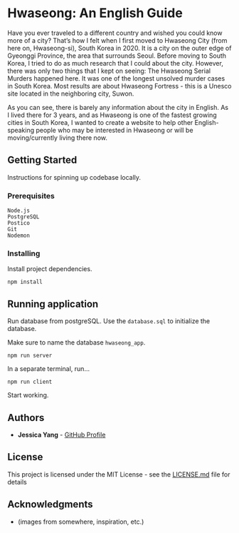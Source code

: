 # Hwaseong: An English Guide

Have you ever traveled to a different country and wished you could know more of a city? That’s how I felt when I first moved to Hwaseong City (from here on, Hwaseong-si), South Korea in 2020. It is a city on the outer edge of Gyeonggi Province, the area that surrounds Seoul. Before moving to South Korea, I tried to do as much research that I could about the city. However, there was only two things that I kept on seeing:
The Hwaseong Serial Murders happened here. It was one of the longest unsolved murder cases in South Korea.
Most results are about Hwaseong Fortress - this is a Unesco site located in the neighboring city, Suwon.

As you can see, there is barely any information about the city in English. As I lived there for 3 years, and as Hwaseong is one of the fastest growing cities in South Korea, I wanted to create a website to help other English-speaking people who may be interested in Hwaseong or will be moving/currently living there now.

## Getting Started

Instructions for spinning up codebase locally.

### Prerequisites

```
Node.js
PostgreSQL
Postico
Git
Nodemon

```

### Installing

Install project dependencies.

```
npm install
```

## Running application

Run database from postgreSQL. Use the `database.sql` to initialize the database.

Make sure to name the database `hwaseong_app`.

```
npm run server
```

In a separate terminal, run...

```
npm run client
```

Start working.

## Authors

- **Jessica Yang** - [GitHub Profile](https://github.com/jessiyang1996)

## License

This project is licensed under the MIT License - see the [LICENSE.md](LICENSE.md) file for details

## Acknowledgments

- (images from somewhere, inspiration, etc.)
